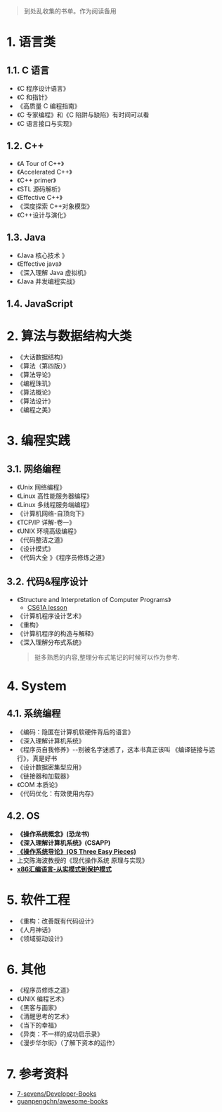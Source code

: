 > 到处乱收集的书单。作为阅读备用

# 1. 语言类

## 1.1. C 语言

- 《C 程序设计语言》
- 《C 和指针》
- 《高质量 C 编程指南》
- 《C 专家编程》和《C 陷阱与缺陷》有时间可以看
- 《C 语言接口与实现》

## 1.2. C++

- 《A Tour of C++》
- 《Accelerated C++》
- 《C++ primer》
- 《STL 源码解析》
- 《Effective C++》
- 《深度探索 C++对象模型》
- 《C++设计与演化》

## 1.3. Java

- 《Java 核心技术 》
- 《Effective java》
- 《深入理解 Java 虚拟机》
- 《Java 并发编程实战》

## 1.4. JavaScript

# 2. 算法与数据结构大类

- 《大话数据结构》
- 《算法（第四版）》
- 《算法导论》
- 《编程珠玑》
- 《算法概论》
- 《算法设计》
- 《编程之美》

# 3. 编程实践

## 3.1. 网络编程

- 《Unix 网络编程》
- 《Linux 高性能服务器编程》
- 《Linux 多线程服务端编程》
- 《计算机网络-自顶向下》
- 《TCP/IP 详解-卷一》
- 《UNIX 环境高级编程》
- 《代码整洁之道》
- 《设计模式》
- 《代码大全 》《程序员修炼之道》

## 3.2. 代码&程序设计

- 《Structure and Interpretation of Computer Programs》
  - [CS61A lesson](https://inst.eecs.berkeley.edu/~cs61a/sp12/)
- 《计算机程序设计艺术》
- 《重构》
- 《计算机程序的构造与解释》
- 《深入理解分布式系统》
  > 挺多熟悉的内容,整理分布式笔记的时候可以作为参考.

# 4. System

## 4.1. 系统编程

- 《编码：隐匿在计算机软硬件背后的语言》
- 《深入理解计算机系统》
- 《程序员自我修养》--别被名字迷惑了，这本书真正该叫 《编译链接与运行》，真是好书
- 《设计数据密集型应用》
- 《链接器和加载器》
- 《COM 本质论》
- 《代码优化：有效使用内存》

## 4.2. OS

- **《操作系统概念》(恐龙书)**
- **《深入理解计算机系统》(CSAPP)**
- **[《操作系统导论》(OS Three Easy Pieces)](https://github.com/remzi-arpacidusseau/ostep-translations/tree/master/chinese)**
- 上交陈海波教授的《现代操作系统 原理与实现》
- **[x86汇编语言-从实模式到保护模式](https://github.com/liracle/codeOfAssembly)**

# 5. 软件工程

- 《重构：改善既有代码设计》
- 《人月神话》
- 《领域驱动设计》

# 6. 其他

- 《程序员修炼之道》
- 《UNIX 编程艺术》
- 《黑客与画家》
- 《清醒思考的艺术》
- 《当下的幸福》
- 《异类：不一样的成功启示录》
- 《漫步华尔街》（了解下资本的运作）

# 7. 参考资料

- [7-sevens/Developer-Books](https://github.com/7-sevens/Developer-Books)
- [guanpengchn/awesome-books](https://github.com/guanpengchn/awesome-books)

